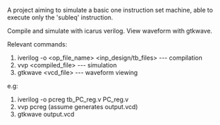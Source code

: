 A project aiming to simulate a basic one instruction set machine, able to execute only the 'subleq' instruction.

Compile and simulate with icarus verilog. View waveform with gtkwave.

Relevant commands:
1. iverilog -o <op_file_name> <inp_design/tb_files>   --- compilation
2. vvp <compiled_file>                                --- simulation
3. gtkwave <vcd_file>                                 --- waveform viewing

e.g:
1. iverilog -o pcreg tb_PC_reg.v PC_reg.v
2. vvp pcreg (assume generates output.vcd)
3. gtkwave output.vcd

